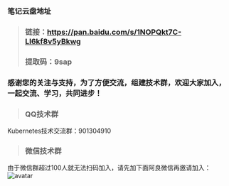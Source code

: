 ### 笔记云盘地址
>### 链接：https://pan.baidu.com/s/1NOPQkt7C-Ll6kf8v5yBkwg 
>### 提取码：9sap 

### 感谢您的关注与支持，为了方便交流，组建技术群，欢迎大家加入，一起交流、学习，共同进步！
>### QQ技术群
Kubernetes技术交流群：901304910
>### 微信技术群
由于微信群超过100人就无法扫码加入，请先加下面阿良微信再邀请加入：
![avatar](https://github.com/lizhenliang/Shell-Python-Document/blob/master/%E8%81%94%E7%B3%BB%E6%96%B9%E5%BC%8F.jpg)
